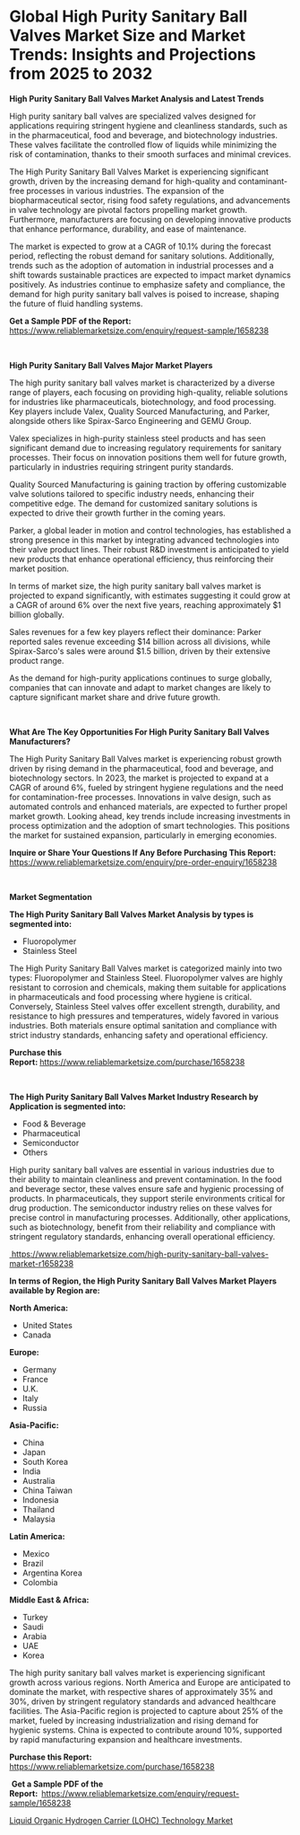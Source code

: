 <p><h1>Global High Purity Sanitary Ball Valves Market Size and Market Trends: Insights and Projections from 2025 to 2032</h1></p><p><strong>High Purity Sanitary Ball Valves Market Analysis and Latest Trends</strong></p>
<p><p>High purity sanitary ball valves are specialized valves designed for applications requiring stringent hygiene and cleanliness standards, such as in the pharmaceutical, food and beverage, and biotechnology industries. These valves facilitate the controlled flow of liquids while minimizing the risk of contamination, thanks to their smooth surfaces and minimal crevices.</p><p>The High Purity Sanitary Ball Valves Market is experiencing significant growth, driven by the increasing demand for high-quality and contaminant-free processes in various industries. The expansion of the biopharmaceutical sector, rising food safety regulations, and advancements in valve technology are pivotal factors propelling market growth. Furthermore, manufacturers are focusing on developing innovative products that enhance performance, durability, and ease of maintenance.</p><p>The market is expected to grow at a CAGR of 10.1% during the forecast period, reflecting the robust demand for sanitary solutions. Additionally, trends such as the adoption of automation in industrial processes and a shift towards sustainable practices are expected to impact market dynamics positively. As industries continue to emphasize safety and compliance, the demand for high purity sanitary ball valves is poised to increase, shaping the future of fluid handling systems.</p></p>
<p><strong>Get a Sample PDF of the Report:&nbsp;</strong> <a href="https://www.reliablemarketsize.com/enquiry/request-sample/1658238?utm_campaign=2731&utm_medium=2&utm_source=Github&utm_content=ia&utm_term=23032025&utm_id=high-purity-sanitary-ball-valves">https://www.reliablemarketsize.com/enquiry/request-sample/1658238</a></p>
<p>&nbsp;</p>
<p><strong>High Purity Sanitary Ball Valves Major Market Players</strong></p>
<p><p>The high purity sanitary ball valves market is characterized by a diverse range of players, each focusing on providing high-quality, reliable solutions for industries like pharmaceuticals, biotechnology, and food processing. Key players include Valex, Quality Sourced Manufacturing, and Parker, alongside others like Spirax-Sarco Engineering and GEMU Group.</p><p>Valex specializes in high-purity stainless steel products and has seen significant demand due to increasing regulatory requirements for sanitary processes. Their focus on innovation positions them well for future growth, particularly in industries requiring stringent purity standards.</p><p>Quality Sourced Manufacturing is gaining traction by offering customizable valve solutions tailored to specific industry needs, enhancing their competitive edge. The demand for customized sanitary solutions is expected to drive their growth further in the coming years.</p><p>Parker, a global leader in motion and control technologies, has established a strong presence in this market by integrating advanced technologies into their valve product lines. Their robust R&D investment is anticipated to yield new products that enhance operational efficiency, thus reinforcing their market position.</p><p>In terms of market size, the high purity sanitary ball valves market is projected to expand significantly, with estimates suggesting it could grow at a CAGR of around 6% over the next five years, reaching approximately $1 billion globally.</p><p>Sales revenues for a few key players reflect their dominance: Parker reported sales revenue exceeding $14 billion across all divisions, while Spirax-Sarco's sales were around $1.5 billion, driven by their extensive product range.</p><p>As the demand for high-purity applications continues to surge globally, companies that can innovate and adapt to market changes are likely to capture significant market share and drive future growth.</p></p>
<p>&nbsp;</p>
<p><strong>What Are The Key Opportunities For High Purity Sanitary Ball Valves Manufacturers?</strong></p>
<p><p>The High Purity Sanitary Ball Valves market is experiencing robust growth driven by rising demand in the pharmaceutical, food and beverage, and biotechnology sectors. In 2023, the market is projected to expand at a CAGR of around 6%, fueled by stringent hygiene regulations and the need for contamination-free processes. Innovations in valve design, such as automated controls and enhanced materials, are expected to further propel market growth. Looking ahead, key trends include increasing investments in process optimization and the adoption of smart technologies. This positions the market for sustained expansion, particularly in emerging economies.</p></p>
<p><strong>Inquire or Share Your Questions If Any Before Purchasing This Report:</strong> <a href="https://www.reliablemarketsize.com/enquiry/pre-order-enquiry/1658238?utm_campaign=2731&utm_medium=2&utm_source=Github&utm_content=ia&utm_term=23032025&utm_id=high-purity-sanitary-ball-valves">https://www.reliablemarketsize.com/enquiry/pre-order-enquiry/1658238</a></p>
<p>&nbsp;</p>
<p><strong>Market Segmentation</strong></p>
<p><strong>The High Purity Sanitary Ball Valves Market Analysis by types is segmented into:</strong></p>
<p><ul><li>Fluoropolymer</li><li>Stainless Steel</li></ul></p>
<p><p>The High Purity Sanitary Ball Valves market is categorized mainly into two types: Fluoropolymer and Stainless Steel. Fluoropolymer valves are highly resistant to corrosion and chemicals, making them suitable for applications in pharmaceuticals and food processing where hygiene is critical. Conversely, Stainless Steel valves offer excellent strength, durability, and resistance to high pressures and temperatures, widely favored in various industries. Both materials ensure optimal sanitation and compliance with strict industry standards, enhancing safety and operational efficiency.</p></p>
<p><strong>Purchase this Report:&nbsp;</strong><a href="https://www.reliablemarketsize.com/purchase/1658238?utm_campaign=2731&utm_medium=2&utm_source=Github&utm_content=ia&utm_term=23032025&utm_id=high-purity-sanitary-ball-valves">https://www.reliablemarketsize.com/purchase/1658238</a></p>
<p>&nbsp;</p>
<p><strong>The High Purity Sanitary Ball Valves Market Industry Research by Application is segmented into:</strong></p>
<p><ul><li>Food & Beverage</li><li>Pharmaceutical</li><li>Semiconductor</li><li>Others</li></ul></p>
<p><p>High purity sanitary ball valves are essential in various industries due to their ability to maintain cleanliness and prevent contamination. In the food and beverage sector, these valves ensure safe and hygienic processing of products. In pharmaceuticals, they support sterile environments critical for drug production. The semiconductor industry relies on these valves for precise control in manufacturing processes. Additionally, other applications, such as biotechnology, benefit from their reliability and compliance with stringent regulatory standards, enhancing overall operational efficiency.</p></p>
<p><a href="https://www.reliablemarketsize.com/high-purity-sanitary-ball-valves-market-r1658238?utm_campaign=2731&utm_medium=2&utm_source=Github&utm_content=ia&utm_term=23032025&utm_id=high-purity-sanitary-ball-valves">&nbsp;https://www.reliablemarketsize.com/high-purity-sanitary-ball-valves-market-r1658238</a></p>
<p><strong>In terms of Region, the High Purity Sanitary Ball Valves Market Players available by Region are:</strong></p>
<p>
    <p> <strong> North America: </strong>
        <ul>
            <li>United States</li>
            <li>Canada</li>
        </ul>
        </p> 
    <p> <strong> Europe: </strong>
        <ul>
            <li>Germany</li>
            <li>France</li>
            <li>U.K.</li>
            <li>Italy</li>
            <li>Russia</li>
        </ul>
        </p> 
    <p> <strong> Asia-Pacific: </strong>
        <ul>
            <li>China</li>
            <li>Japan</li>
            <li>South Korea</li>
            <li>India</li>
            <li>Australia</li>
            <li>China Taiwan</li>
            <li>Indonesia</li>
            <li>Thailand</li>
            <li>Malaysia</li>
        </ul>
        </p> 
    <p> <strong> Latin America: </strong>
        <ul>
            <li>Mexico</li>
            <li>Brazil</li>
            <li>Argentina Korea</li>
            <li>Colombia</li>
        </ul>
        </p> 
    <p> <strong> Middle East & Africa: </strong>
        <ul>
            <li>Turkey</li>
            <li>Saudi</li>
            <li>Arabia</li>
            <li>UAE</li>
            <li>Korea</li>
        </ul>
    </p>
    </p>
<p><p>The high purity sanitary ball valves market is experiencing significant growth across various regions. North America and Europe are anticipated to dominate the market, with respective shares of approximately 35% and 30%, driven by stringent regulatory standards and advanced healthcare facilities. The Asia-Pacific region is projected to capture about 25% of the market, fueled by increasing industrialization and rising demand for hygienic systems. China is expected to contribute around 10%, supported by rapid manufacturing expansion and healthcare investments.</p></p>
<p><strong>Purchase this Report: </strong><a href="https://www.reliablemarketsize.com/purchase/1658238?utm_campaign=2731&utm_medium=2&utm_source=Github&utm_content=ia&utm_term=23032025&utm_id=high-purity-sanitary-ball-valves">https://www.reliablemarketsize.com/purchase/1658238</a></p>
<p>&nbsp;<strong>Get a Sample PDF of the Report:&nbsp;&nbsp;</strong><a href="https://www.reliablemarketsize.com/enquiry/request-sample/1658238?utm_campaign=2731&utm_medium=2&utm_source=Github&utm_content=ia&utm_term=23032025&utm_id=high-purity-sanitary-ball-valves">https://www.reliablemarketsize.com/enquiry/request-sample/1658238</a></p>
<p><strong></strong></p>
<p><p><a href="https://github.com/zupankocka/Market-Research-Report-List-1/blob/main/liquid-organic-hydrogen-carrier-lohc-technology-market.md?utm_campaign=2731&utm_medium=2&utm_source=Github&utm_content=ia&utm_term=23032025&utm_id=high-purity-sanitary-ball-valves">Liquid Organic Hydrogen Carrier (LOHC) Technology Market</a></p></p>